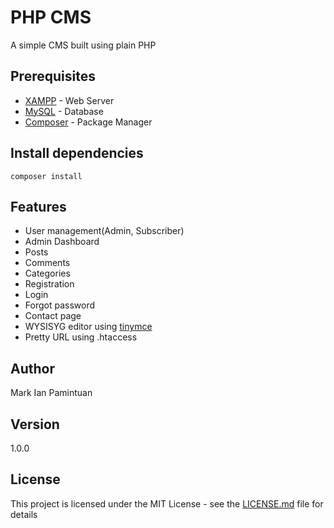 # PHP CMS
A simple CMS built using plain PHP

## Prerequisites
* [XAMPP](https://www.apachefriends.org) - Web Server
* [MySQL](https://www.mysql.com/) - Database
* [Composer](https://getcomposer.org/) - Package Manager

## Install dependencies
```
composer install
```

## Features

* User management(Admin, Subscriber)
* Admin Dashboard
* Posts
* Comments
* Categories
* Registration
* Login
* Forgot password
* Contact page
* WYSISYG editor using [tinymce](https://www.tinymce.com/)
* Pretty URL using .htaccess

## Author

Mark Ian Pamintuan

## Version

1.0.0

## License

This project is licensed under the MIT License - see the [LICENSE.md](LICENSE.md) file for details
